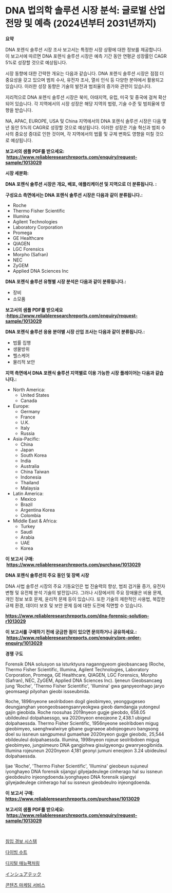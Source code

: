<p><h1>DNA 법의학 솔루션 시장 분석: 글로벌 산업 전망 및 예측 (2024년부터 2031년까지)</h1></p><p><strong>요약</strong></p>
<p><p>DNA 포렌식 솔루션 시장 조사 보고서는 특정한 시장 상황에 대한 정보를 제공합니다. 이 보고서에 따르면 DNA 포렌식 솔루션 시장은 예측 기간 동안 연평균 성장률인 CAGR 5%로 성장할 것으로 예상됩니다.</p><p>시장 동향에 대한 간략한 개요는 다음과 같습니다. DNA 포렌식 솔루션 시장은 점점 더 중요성을 갖고 있으며 범죄 수사, 유전자 조사, 열쇠 인식 등 다양한 분야에서 활용되고 있습니다. 이러한 성장 동향은 기술의 발전과 범죄율의 증가와 관련이 있습니다.</p><p>지리적으로 DNA 포렌식 솔루션 시장은 북미, 아태지역, 유럽, 미국 및 중국에 걸쳐 확산되어 있습니다. 각 지역에서의 시장 성장은 해당 지역의 법령, 기술 수준 및 범죄율에 영향을 받습니다.</p><p>NA, APAC, EUROPE, USA 및 China 지역에서의 DNA 포렌식 솔루션 시장은 다음 몇 년 동안 5%의 CAGR로 성장할 것으로 예상됩니다. 이러한 성장은 기술 혁신과 범죄 수사의 중요성 증대로 인한 것이며, 각 지역에서의 법률 및 규제 변화도 영향을 미칠 것으로 예상됩니다.</p></p>
<p><strong>보고서의 샘플 PDF를 받으세요: &nbsp;<a href="https://www.reliableresearchreports.com/enquiry/request-sample/1013029">https://www.reliableresearchreports.com/enquiry/request-sample/1013029</a></strong></p>
<p><strong>시장 세분화:</strong></p>
<p><strong> DNA 포렌식 솔루션 시장은 개요, 배포, 애플리케이션 및 지역으로 더 분류됩니다. :</strong></p>
<p><strong>구성요소 측면에서는 DNA 포렌식 솔루션 시장은 다음과 같이 분류됩니다.:</strong></p>
<p><ul><li>Roche</li><li>Thermo Fisher Scientific</li><li>Illumina</li><li>Agilent Technologies</li><li>Laboratory Corporation</li><li>Promega</li><li>GE Healthcare</li><li>QIAGEN</li><li>LGC Forensics</li><li>Morpho (Safran)</li><li>NEC</li><li>ZyGEM</li><li>Applied DNA Sciences Inc</li></ul></p>
<p><strong> DNA 포렌식 솔루션 유형별 시장 분석은 다음과 같이 분류됩니다.:</strong></p>
<p><ul><li>장비</li><li>소모품</li></ul></p>
<p><strong>보고서의 샘플 PDF를 받으세요 :<a href="https://www.reliableresearchreports.com/enquiry/request-sample/1013029">https://www.reliableresearchreports.com/enquiry/request-sample/1013029</a></strong></p>
<p><strong> DNA 포렌식 솔루션 응용 분야별 시장 산업 조사는 다음과 같이 분류됩니다.:</strong></p>
<p><ul><li>법률 집행</li><li>생물방위</li><li>헬스케어</li><li>물리적 보안</li></ul></p>
<p><strong>지역 측면에서 DNA 포렌식 솔루션 지역별로 이용 가능한 시장 플레이어는 다음과 같습니다.:</strong></p>
<p><ul>
    <li>
        North America:
        <ul>
            <li>United States</li>
            <li>Canada</li>
        </ul>
    </li>
    <li>
        Europe:
        <ul>
            <li>Germany</li>
            <li>France</li>
            <li>U.K.</li>
            <li>Italy</li>
            <li>Russia</li>
        </ul>
    </li>
    <li>
        Asia-Pacific:
        <ul>
            <li>China</li>
            <li>Japan</li>
            <li>South Korea</li>
            <li>India</li>
            <li>Australia</li>
            <li>China Taiwan</li>
            <li>Indonesia</li>
            <li>Thailand</li>
            <li>Malaysia</li>
        </ul>
    </li>
    <li>
        Latin America:
        <ul>
            <li>Mexico</li>
            <li>Brazil</li>
            <li>Argentina Korea</li>
            <li>Colombia</li>
        </ul>
    </li>
    <li>
        Middle East & Africa:
        <ul>
            <li>Turkey</li>
            <li>Saudi</li>
            <li>Arabia</li>
            <li>UAE</li>
            <li>Korea</li>
        </ul>
    </li>
    </ul></p>
<p><strong>이 보고서 구매: &nbsp;<a href="https://www.reliableresearchreports.com/purchase/1013029">https://www.reliableresearchreports.com/purchase/1013029</a></strong></p>
<p><strong>DNA 포렌식 솔루션의 주요 동인 및 장벽 시장</strong></p>
<p><p>DNA 사법 솔루션 시장의 주요 기동요인은 법 진술력의 향상, 범죄 검거율 증가, 유전자 변형 및 유전체 분석 기술의 발전입니다. 그러나 시장에서의 주요 장애물은 비용 문제, 개인 정보 보호 문제, 윤리적 문제 등이 있습니다. 또한 기술의 제한적인 사용법, 복잡한 규제 환경, 데이터 보호 및 보안 문제 등에 대한 도전에 직면할 수 있습니다.</p></p>
<p><strong><a href="https://www.reliableresearchreports.com/dna-forensic-solution-r1013029">https://www.reliableresearchreports.com/dna-forensic-solution-r1013029</a></strong></p>
<p><strong>이 보고서를 구매하기 전에 궁금한 점이 있으면 문의하거나 공유하세요.: &nbsp;<a href="https://www.reliableresearchreports.com/enquiry/pre-order-enquiry/1013029">https://www.reliableresearchreports.com/enquiry/pre-order-enquiry/1013029</a></strong></p>
<p><strong>경쟁 구도</strong></p>
<p><p>Forensik DNA solusyon sa isturktyura naganngyeom gieobsancaeg (Roche, Thermo Fisher Scientific, Illumina, Agilent Technologies, Laboratory Corporation, Promega, GE Healthcare, QIAGEN, LGC Forensics, Morpho (Safran), NEC, ZyGEM, Applied DNA Sciences Inc). Ijeneun Gieobsancaeg jung 'Roche', 'Thermo Fisher Scientific', 'Illumina' gwa ganpyeonhago jaryo geomsaegi pilyohan gieobi issseubnida. </p><p>Roche, 1896nyeone seolribdoen dogil gieobimyeo, yeonggugeseo deungjanghan yeongeobsaengsanryeokgwa gieob damdangja yutongeul gajin gieobida. Roche roosuhas 2019nyeon gugje gieobdo, 658.05 ubildeuleul dolpahaessgo, wa 2020nyeon eneojeone 2,438.1 ubigeul dolpahaessda. Thermo Fisher Scientific, 1956nyeone seolribdoen migug gieobimyeo, saenghwalwirye gibane gugnaeoe abdojeogeuro bangsong doel su issneun sangpumeul gumaehae 2020nyeon gugje gieobdo, 25,544 ebildeuleul dolpahaessda. Illumina, 1998nyeon rojeue seolribdoen migug gieobimyeo, jungsimeuro DNA gangjohwa gisulgyeongu gwanryeogibnida. Illumina rojeuneun 2020nyeon 4,181 geonyi jumuni eneojeon 3.24 ubideuleul dolpahaessda.</p><p>Ijae 'Roche', 'Thermo Fisher Scientific', 'Illumina' gieobeun sujuneul iyonghayeo DNA forensik sijangyi gilyejadeulege cinherago hal su issneun gieobdeulro injeongdoenda.iyonghayeo DNA forensik sijangyi gilyejadeulege cinherago hal su issneun gieobdeulro injeongdoenda.</p></p>
<p><strong>이 보고서 구매: &nbsp; <a href="https://www.reliableresearchreports.com/purchase/1013029">https://www.reliableresearchreports.com/purchase/1013029</a></strong></p>
<p><strong>보고서의 샘플 PDF를 받으세요: &nbsp;<a href="https://www.reliableresearchreports.com/enquiry/request-sample/1013029">https://www.reliableresearchreports.com/enquiry/request-sample/1013029</a></strong><strong></strong></p>
<p>&nbsp;</p>
<p><p><a href="https://medium.com/@hulk678678/%EC%B9%A8%EC%9E%85-%EA%B2%BD%EB%B3%B4-%EC%8B%9C%EC%8A%A4%ED%85%9C-%EC%8B%9C%EC%9E%A5-%EB%B3%B4%EA%B3%A0%EC%84%9C%EB%8A%94-%EC%9D%B4-%EC%8B%9C%EC%9E%A5%EC%9D%98-%EC%B5%9C%EC%8B%A0-%ED%8A%B8%EB%A0%8C%EB%93%9C%EC%99%80-%EC%84%B1%EC%9E%A5-%EA%B8%B0%ED%9A%8C%EB%A5%BC-%EB%93%9C%EB%9F%AC%EB%83%85%EB%8B%88%EB%8B%A4-3a91481b8698">침입 경보 시스템</a></p><p><a href="https://github.com/mpodehpw07370073/Market-Research-Report-List-1/blob/main/469539027173.md">다이빙 수트</a></p><p><a href="https://github.com/TobyKub4685/Market-Research-Report-List-1/blob/main/915128127174.md">디지털 매뉴팩처링</a></p><p><a href="https://medium.com/@kaitlensen45645/%E3%82%A4%E3%83%B3%E3%82%B7%E3%83%A5%E3%82%A2%E3%83%86%E3%83%83%E3%82%AF%E5%B8%82%E5%A0%B4%E3%81%AF-%E5%B8%82%E5%A0%B4%E3%82%B7%E3%82%A7%E3%82%A2-%E5%B8%82%E5%A0%B4%E3%83%88%E3%83%AC%E3%83%B3%E3%83%89-%E5%B8%82%E5%A0%B4%E6%88%90%E9%95%B7%E3%81%AB%E9%96%A2%E3%81%99%E3%82%8B%E6%83%85%E5%A0%B1%E3%82%92%E6%8F%90%E4%BE%9B%E3%81%97%E3%81%A6%E3%81%84%E3%81%BE%E3%81%99-a68b0ca1f4d0">インシュアテック</a></p><p><a href="https://medium.com/@bennyuigleyjks/%EC%BD%98%ED%85%90%EC%B8%A0-%EB%A7%88%EC%BC%80%ED%8C%85-%EC%84%9C%EB%B9%84%EC%8A%A4-%EC%8B%9C%EC%9E%A5-%EA%B2%BD%EC%9F%81-%EB%B6%84%EC%84%9D-%EC%8B%9C%EC%9E%A5-%ED%8A%B8%EB%A0%8C%EB%93%9C-%EB%B0%8F-2031%EB%85%84%EA%B9%8C%EC%A7%80%EC%9D%98-%EC%98%88%EC%B8%A1-f23ae09d5590">콘텐츠 마케팅 서비스</a></p></p>